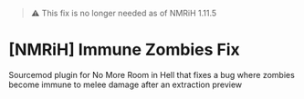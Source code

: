 > :warning: This fix is no longer needed as of NMRiH 1.11.5

# [NMRiH] Immune Zombies Fix
Sourcemod plugin for No More Room in Hell that fixes a bug where zombies become immune to melee damage after an extraction preview
